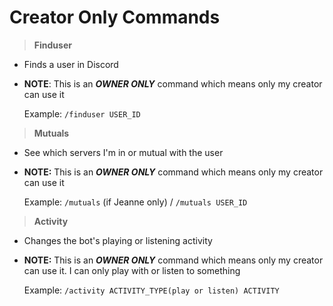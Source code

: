 # Creator Only Commands

>**Finduser**

* Finds a user in Discord
* **NOTE**: This is an ***OWNER ONLY*** command which means only my creator can use it

    Example: `/finduser USER_ID`

>**Mutuals**

* See which servers I'm in or mutual with the user
* **NOTE:** This is an ***OWNER ONLY*** command which means only my creator can use it

    Example: `/mutuals` (if Jeanne only) / `/mutuals USER_ID`

>**Activity**

* Changes the bot's playing or listening activity
* **NOTE:** This is an ***OWNER ONLY*** command which means only my creator can use it. I can only play with or listen to something

    Example: `/activity ACTIVITY_TYPE(play or listen) ACTIVITY`
